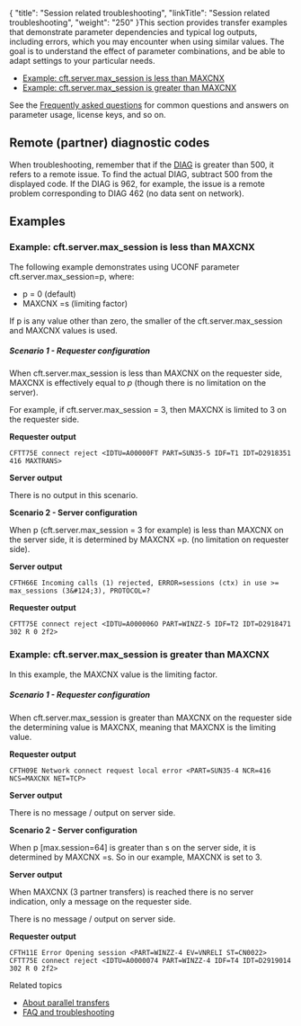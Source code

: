 {
    "title": "Session related troubleshooting",
    "linkTitle": "Session related troubleshooting",
    "weight": "250"
}This section provides transfer examples that demonstrate parameter dependencies and typical log outputs, including errors, which you may encounter when using similar values. The goal is to understand the effect of parameter combinations, and be able to adapt settings to your particular needs.

- <a href="#Example:" class="MCXref xref">Example: cft.server.max_session is less than MAXCNX</a>
- <a href="#Example:2" class="MCXref xref">Example: cft.server.max_session is greater than MAXCNX</a>

See the <a href="../faq" class="MCXref xref">Frequently asked questions</a> for common questions and answers on parameter usage, license keys, and so on.

Remote (partner) diagnostic codes
---------------------------------

When troubleshooting, remember that if the [DIAG](../../../troubleshoot_intro/about_error_codes/about_diagnostic_codes/diagi_diagnostic_codes) is greater than 500, it refers to a remote issue. To find the actual DIAG, subtract 500 from the displayed code. If the DIAG is 962, for example, the issue is a remote problem corresponding to DIAG 462 (no data sent on network).

Examples
--------

<span id="Example:"></span>

### Example: cft.server.max_session is less than MAXCNX

The following example demonstrates using UCONF parameter cft.server.max_session=p, where:

- p = 0 (default)
- MAXCNX =s (limiting factor)

If p is any value other than zero, the smaller of the cft.server.max_session and MAXCNX values is used.

##### Scenario 1 - Requester configuration

When cft.server.max_session is less than MAXCNX on the requester side, MAXCNX is effectively equal to *p* (though there is no limitation on the server).

For example, if cft.server.max_session = 3, then MAXCNX is limited to 3 on the requester side.

**Requester output**

```
CFTT75E connect reject <IDTU=A00000FT PART=SUN35-5 IDF=T1 IDT=D2918351 416 MAXTRANS>
```

**Server output**

There is no output in this scenario.

**Scenario 2 - Server configuration**

When p (cft.server.max_session = 3 for example) is less than MAXCNX on the server side, it is determined by MAXCNX =p. (no limitation on requester side).

**Server output**

```
CFTH66E Incoming calls (1) rejected, ERROR=sessions (ctx) in use >= max_sessions (3&#124;3), PROTOCOL=?
```

**Requester output**

```
CFTT75E connect reject <IDTU=A000006O PART=WINZZ-5 IDF=T2 IDT=D2918471 302 R 0 2f2>
```
<span id="Example:2"></span>

### Example: cft.server.max_session is greater than MAXCNX

In this example, the MAXCNX value is the limiting factor.

##### Scenario 1 - Requester configuration

When cft.server.max_session is greater than MAXCNX on the requester side the determining value is MAXCNX, meaning that MAXCNX is the limiting value.

**Requester output**

```
CFTH09E Network connect request local error <PART=SUN35-4 NCR=416 NCS=MAXCNX NET=TCP>
```

**Server output**

There is no message / output on server side.

**Scenario 2 - Server configuration**

When p [max.session=64] is greater than s on the server side, it is determined by MAXCNX =s. So in our example, MAXCNX is set to 3.

**Server output**

When MAXCNX (3 partner transfers) is reached there is no server indication, only a message on the requester side.

There is no message / output on server side.

**Requester output**

```
CFTH11E Error Opening session <PART=WINZZ-4 EV=VNRELI ST=CN0022>
CFTT75E connect reject <IDTU=A0000074 PART=WINZZ-4 IDF=T4 IDT=D2919014 302 R 0 2f2>
```

Related topics

- [About parallel transfers](../)
- [FAQ and troubleshooting](../faq)
